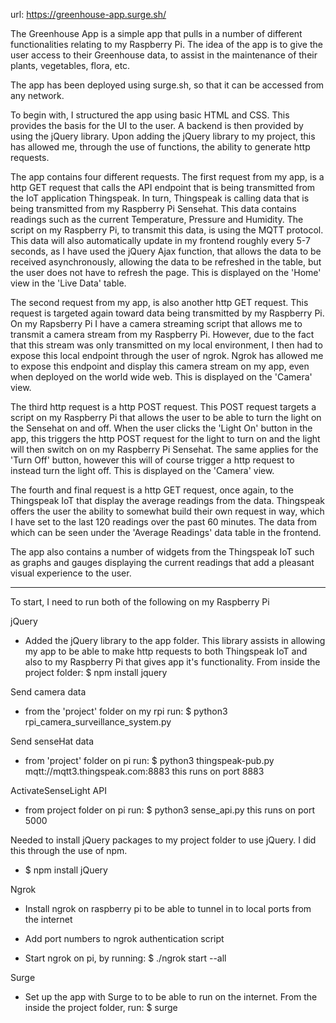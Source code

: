 url: https://greenhouse-app.surge.sh/

The Greenhouse App is a simple app that pulls in a number of different functionalities relating to my Raspberry Pi. The idea of the app is to give the user access to their Greenhouse data, to assist in the maintenance of their plants, vegetables, flora, etc.

The app has been deployed using surge.sh, so that it can be accessed from any network.

To begin with, I structured the app using basic HTML and CSS. This provides the basis for the UI to the user. A backend is then provided by using the jQuery library. Upon adding the jQuery library to my project, this has allowed me, through the use of functions, the ability to generate http requests.

The app contains four different requests. The first request from my app, is a http GET request that calls the API endpoint that is being transmitted from the IoT application Thingspeak. In turn, Thingspeak is calling data that is being transmitted from my Raspberry Pi Sensehat. This data contains readings such as the current Temperature, Pressure and Humidity. The script on my Raspberry Pi, to transmit this data, is using the MQTT protocol. This data will also automatically update in my frontend roughly every 5-7 seconds, as I have used the jQuery Ajax function, that allows the data to be received asynchronously, allowing the data to be refreshed in the table, but the user does not have to refresh the page. This is displayed on the 'Home' view in the 'Live Data' table.

The second request from my app, is also another http GET request. This request is targeted again toward data being transmitted by my Raspberry Pi. On my Rapsberry Pi I have a camera streaming script that allows me to transmit a camera stream from my Raspberry Pi. However, due to the fact that this stream was only transmitted on my local environment, I then had to expose this local endpoint through the user of ngrok. Ngrok has allowed me to expose this endpoint and display this camera stream on my app, even when deployed on the world wide web. This is displayed on the 'Camera' view.

The third http request is a http POST request. This POST request targets a script on my Raspberry Pi that allows the user to be able to turn the light on the Sensehat on and off. When the user clicks the 'Light On' button in the app, this triggers the http POST request for the light to turn on and the light will then switch on on my Raspberry Pi Sensehat. The same applies for the 'Turn Off' button, however this will of course trigger a http request to instead turn the light off. This is displayed on the 'Camera' view.

The fourth and final request is a http GET request, once again, to the Thingspeak IoT that display the average readings from the data. Thingspeak offers the user the ability to somewhat build their own request in way, which I have set to the last 120 readings over the past 60 minutes. The data from which can be seen under the 'Average Readings' data table in the frontend.

The app also contains a number of widgets from the Thingspeak IoT such as graphs and gauges displaying the current readings that add a pleasant visual experience to the user. 


-------
To start, I need to run both of the following on my Raspberry Pi

jQuery
- Added the jQuery library to the app folder. This library assists in allowing my app to be able to make http requests to both Thingspeak IoT and also to my Raspberry Pi that gives app it's functionality.
From inside the project folder: $ npm install jquery

Send camera data
- from the 'project' folder on my rpi run: $ python3 rpi_camera_surveillance_system.py

Send senseHat data
- from 'project' folder on pi run: $ python3 thingspeak-pub.py mqtt://mqtt3.thingspeak.com:8883
this runs on port 8883

ActivateSenseLight API
- from project folder on pi run: $ python3 sense_api.py
this runs on port 5000

Needed to install jQuery packages to my project folder to use jQuery. I did this through the use of npm.
- $ npm install jQuery

Ngrok
- Install ngrok on raspberry pi to be able to tunnel in to local ports from the internet

- Add port numbers to ngrok authentication script

- Start ngrok on pi, by running: $ ./ngrok start --all

Surge
- Set up the app with Surge to to be able to run on the internet. 
From the inside the project folder, run: $ surge



